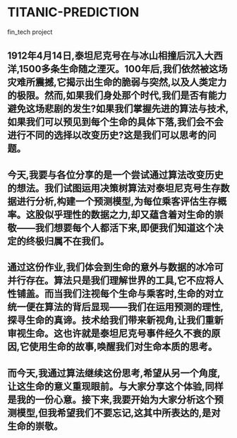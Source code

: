 # TITANIC-PREDICTION
fin_tech project  

## 1912年4月14日,泰坦尼克号在与冰山相撞后沉入大西洋,1500多条生命随之湮灭。100年后,我们依然被这场灾难所震撼,它揭示出生命的脆弱与突然,以及人类定力的极限。然而,如果我们身处那个时代,我们是否有能力避免这场悲剧的发生?如果我们掌握先进的算法与技术,如果我们可以预见到每个生命的具体下落,我们会不会进行不同的选择以改变历史?这是我们可以思考的问题。  

## 今天,我要与各位分享的是一个尝试通过算法改变历史的想法。我们试图运用决策树算法对泰坦尼克号生存数据进行分析,构建一个预测模型,为每位乘客评估生存概率。这股似乎理性的数据之力,却又蕴含着对生命的崇敬——我们想要每个人都活下来,即便我们知道这个决定的终极归属不在我们。  

## 通过这份作业,我们体会到生命的意外与数据的冰冷可并行存在。算法只是我们理解世界的工具,它不应将人性铺盖。而当我们注视每个生命与乘客时,生命的对立统一便在算法的背后显现——我们在运用预测的理性,探寻生命的真谛。技术给我们带来新视角,让我们重新审视生命。这也许就是泰坦尼克号事件经久不衰的原因,它使用生命的故事,唤醒我们对生命本质的思考。  

## 而今天,我通过算法继续这份思考,希望从另一个角度,让这生命的意义重现眼前。与大家分享这个体验,同样是我的一份心意。接下来,我要开始为大家分析这个预测模型,但我希望我们不要忘记,这其中所表达的,是对生命的崇敬。
